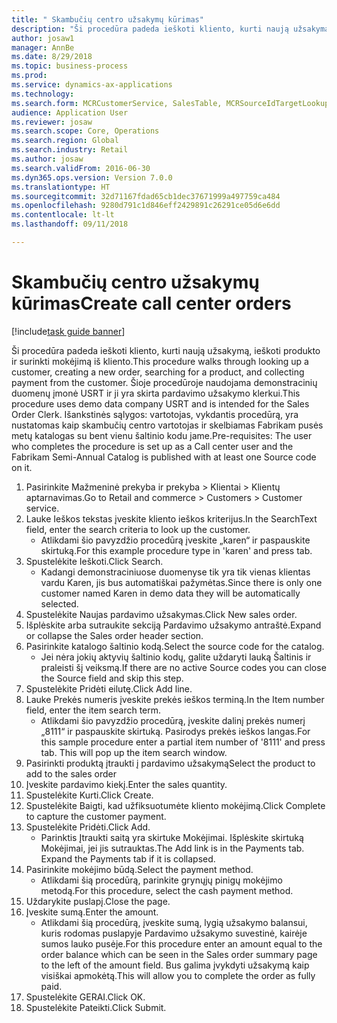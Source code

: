 ```yaml
--- 
title: " Skambučių centro užsakymų kūrimas"
description: "Ši procedūra padeda ieškoti kliento, kurti naują užsakymą, ieškoti produkto ir surinkti mokėjimą iš kliento."
author: josaw1
manager: AnnBe
ms.date: 8/29/2018
ms.topic: business-process
ms.prod: 
ms.service: dynamics-ax-applications
ms.technology: 
ms.search.form: MCRCustomerService, SalesTable, MCRSourceIdTargetLookup, MCRSalesQuickQuote, MCRSalesOrderRecap, MCRCustPaymDialog, MCRCustPaymLookup
audience: Application User
ms.reviewer: josaw
ms.search.scope: Core, Operations
ms.search.region: Global
ms.search.industry: Retail
ms.author: josaw
ms.search.validFrom: 2016-06-30
ms.dyn365.ops.version: Version 7.0.0
ms.translationtype: HT
ms.sourcegitcommit: 32d71167fdad65cb1dec37671999a497759ca484
ms.openlocfilehash: 9280d791c1d846eff2429891c26291ce05d6e6dd
ms.contentlocale: lt-lt
ms.lasthandoff: 09/11/2018

---
```

# <a name="create-call-center-orders"></a><span data-ttu-id="f561c-103"> Skambučių centro užsakymų kūrimas</span><span class="sxs-lookup"><span data-stu-id="f561c-103">Create call center orders</span></span>

[!include[task guide banner](../includes/task-guide-banner.md)]

<span data-ttu-id="f561c-104">Ši procedūra padeda ieškoti kliento, kurti naują užsakymą, ieškoti produkto ir surinkti mokėjimą iš kliento.</span><span class="sxs-lookup"><span data-stu-id="f561c-104">This procedure walks through looking up a customer, creating a new order, searching for a product, and collecting payment from the customer.</span></span> <span data-ttu-id="f561c-105">Šioje procedūroje naudojama demonstracinių duomenų įmonė USRT ir ji yra skirta pardavimo užsakymo klerkui.</span><span class="sxs-lookup"><span data-stu-id="f561c-105">This procedure uses demo data company USRT and is intended for the Sales Order Clerk.</span></span> <span data-ttu-id="f561c-106">Išankstinės sąlygos: vartotojas, vykdantis procedūrą, yra nustatomas kaip skambučių centro vartotojas ir skelbiamas Fabrikam pusės metų katalogas su bent vienu šaltinio kodu jame.</span><span class="sxs-lookup"><span data-stu-id="f561c-106">Pre-requisites:  The user who completes the procedure is set up as a Call center user and the Fabrikam Semi-Annual Catalog is published with at least one Source code on it.</span></span>

1. <span data-ttu-id="f561c-107">Pasirinkite Mažmeninė prekyba ir prekyba > Klientai > Klientų aptarnavimas.</span><span class="sxs-lookup"><span data-stu-id="f561c-107">Go to Retail and commerce > Customers > Customer service.</span></span>
2. <span data-ttu-id="f561c-108">Lauke Ieškos tekstas įveskite kliento ieškos kriterijus.</span><span class="sxs-lookup"><span data-stu-id="f561c-108">In the SearchText field, enter the search criteria to look up the customer.</span></span>
    * <span data-ttu-id="f561c-109">Atlikdami šio pavyzdžio procedūrą įveskite „karen“ ir paspauskite skirtuką.</span><span class="sxs-lookup"><span data-stu-id="f561c-109">For this example procedure type in 'karen' and press tab.</span></span>  
3. <span data-ttu-id="f561c-110">Spustelėkite Ieškoti.</span><span class="sxs-lookup"><span data-stu-id="f561c-110">Click Search.</span></span>
    * <span data-ttu-id="f561c-111">Kadangi demonstraciniuose duomenyse tik yra tik vienas klientas vardu Karen, jis bus automatiškai pažymėtas.</span><span class="sxs-lookup"><span data-stu-id="f561c-111">Since there is only one customer named Karen in demo data they will be automatically selected.</span></span>  
4. <span data-ttu-id="f561c-112">Spustelėkite Naujas pardavimo užsakymas.</span><span class="sxs-lookup"><span data-stu-id="f561c-112">Click New sales order.</span></span>
5. <span data-ttu-id="f561c-113">Išplėskite arba sutraukite sekciją Pardavimo užsakymo antraštė.</span><span class="sxs-lookup"><span data-stu-id="f561c-113">Expand or collapse the Sales order header section.</span></span>
6. <span data-ttu-id="f561c-114">Pasirinkite katalogo šaltinio kodą.</span><span class="sxs-lookup"><span data-stu-id="f561c-114">Select the source code for the catalog.</span></span>
    * <span data-ttu-id="f561c-115">Jei nėra jokių aktyvių šaltinio kodų, galite uždaryti lauką Šaltinis ir praleisti šį veiksmą.</span><span class="sxs-lookup"><span data-stu-id="f561c-115">If there are no active Source codes you can close the Source field and skip this step.</span></span>  
7. <span data-ttu-id="f561c-116">Spustelėkite Pridėti eilutę.</span><span class="sxs-lookup"><span data-stu-id="f561c-116">Click Add line.</span></span>
8. <span data-ttu-id="f561c-117">Lauke Prekės numeris įveskite prekės ieškos terminą.</span><span class="sxs-lookup"><span data-stu-id="f561c-117">In the Item number field, enter the item search term.</span></span>
    * <span data-ttu-id="f561c-118">Atlikdami šio pavyzdžio procedūrą, įveskite dalinį prekės numerį „8111“ ir paspauskite skirtuką. Pasirodys prekės ieškos langas.</span><span class="sxs-lookup"><span data-stu-id="f561c-118">For this sample procedure enter a partial item number of '8111' and press tab. This will pop up the item search window.</span></span>  
9. <span data-ttu-id="f561c-119">Pasirinkti produktą įtraukti į pardavimo užsakymą</span><span class="sxs-lookup"><span data-stu-id="f561c-119">Select the product to add to the sales order</span></span>
10. <span data-ttu-id="f561c-120">Įveskite pardavimo kiekį.</span><span class="sxs-lookup"><span data-stu-id="f561c-120">Enter the sales quantity.</span></span>
11. <span data-ttu-id="f561c-121">Spustelėkite Kurti.</span><span class="sxs-lookup"><span data-stu-id="f561c-121">Click Create.</span></span>
12. <span data-ttu-id="f561c-122">Spustelėkite Baigti, kad užfiksuotumėte kliento mokėjimą.</span><span class="sxs-lookup"><span data-stu-id="f561c-122">Click Complete to capture the customer payment.</span></span>
13. <span data-ttu-id="f561c-123">Spustelėkite Pridėti.</span><span class="sxs-lookup"><span data-stu-id="f561c-123">Click Add.</span></span>
    * <span data-ttu-id="f561c-124">Parinktis Įtraukti saitą yra skirtuke Mokėjimai. Išplėskite skirtuką Mokėjimai, jei jis sutrauktas.</span><span class="sxs-lookup"><span data-stu-id="f561c-124">The Add link is in the Payments tab. Expand the Payments tab if it is collapsed.</span></span>  
14. <span data-ttu-id="f561c-125">Pasirinkite mokėjimo būdą.</span><span class="sxs-lookup"><span data-stu-id="f561c-125">Select the payment method.</span></span>
    * <span data-ttu-id="f561c-126">Atlikdami šią procedūrą, parinkite grynųjų pinigų mokėjimo metodą.</span><span class="sxs-lookup"><span data-stu-id="f561c-126">For this procedure, select the cash payment method.</span></span>  
15. <span data-ttu-id="f561c-127">Uždarykite puslapį.</span><span class="sxs-lookup"><span data-stu-id="f561c-127">Close the page.</span></span>
16. <span data-ttu-id="f561c-128">Įveskite sumą.</span><span class="sxs-lookup"><span data-stu-id="f561c-128">Enter the amount.</span></span>
    * <span data-ttu-id="f561c-129">Atlikdami šią procedūrą, įveskite sumą, lygią užsakymo balansui, kuris rodomas puslapyje Pardavimo užsakymo suvestinė, kairėje sumos lauko pusėje.</span><span class="sxs-lookup"><span data-stu-id="f561c-129">For this procedure enter an amount equal to the order balance which can be seen in the Sales order summary page to the left of the amount field.</span></span> <span data-ttu-id="f561c-130">Bus galima įvykdyti užsakymą kaip visiškai apmokėtą.</span><span class="sxs-lookup"><span data-stu-id="f561c-130">This will allow you to complete the order as fully paid.</span></span>  
17. <span data-ttu-id="f561c-131">Spustelėkite GERAI.</span><span class="sxs-lookup"><span data-stu-id="f561c-131">Click OK.</span></span>
18. <span data-ttu-id="f561c-132">Spustelėkite Pateikti.</span><span class="sxs-lookup"><span data-stu-id="f561c-132">Click Submit.</span></span>


